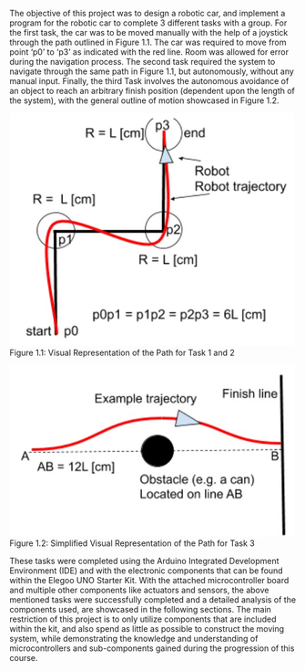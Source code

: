The objective of this project was to design a robotic car, and implement a program for the robotic car to complete 3 different tasks with a group. For the first task, the car was to be moved manually with the help of a joystick through the path outlined in Figure 1.1. The car was required to move from point ‘p0’ to ‘p3’ as indicated with the red line. Room was allowed for error during the navigation process. The second task required the system to navigate through the same path in Figure 1.1, but autonomously, without any manual input. Finally, the third Task involves the autonomous avoidance of an object to reach an arbitrary finish position (dependent upon the length of the system), with the general outline of motion showcased in Figure 1.2.

![alt text](https://github.com/heatherwubs/MEC830-Project2/blob/main/Task%201%20and%202.jpg)
Figure 1.1: Visual Representation of the Path for Task 1 and 2

![alt text](https://github.com/heatherwubs/MEC830-Project2/blob/main/Task%203.jpg)
Figure 1.2: Simplified Visual Representation of the Path for Task 3 

These tasks were completed using the Arduino Integrated Development Environment (IDE) and with the electronic components that can be found within the Elegoo UNO Starter Kit. With the attached microcontroller board and multiple other components like actuators and sensors, the above mentioned tasks were successfully completed and a detailed analysis of the components used, are showcased in the following sections. The main restriction of this project is to only utilize components that are included within the kit, and also spend as little as possible to construct the moving system, while demonstrating the knowledge and understanding of microcontrollers and sub-components gained during the progression of this course. 


